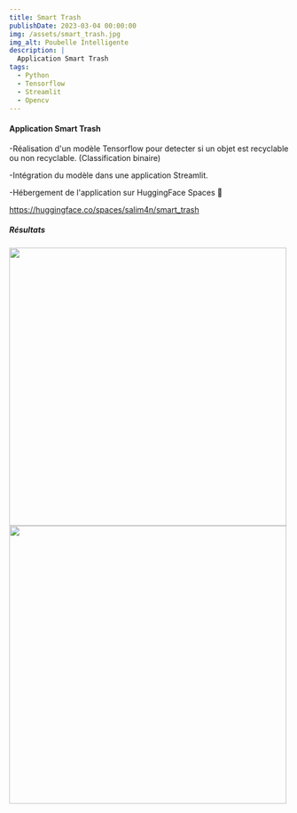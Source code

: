 ```yaml
---
title: Smart Trash
publishDate: 2023-03-04 00:00:00
img: /assets/smart_trash.jpg
img_alt: Poubelle Intelligente
description: |
  Application Smart Trash
tags:
  - Python
  - Tensorflow
  - Streamlit
  - Opencv
---
```



#### Application Smart Trash

-Réalisation d'un modèle Tensorflow pour detecter si un objet est recyclable ou non recyclable. (Classification binaire)

-Intégration du modèle dans une application Streamlit.

-Hébergement de l'application sur HuggingFace Spaces 🤗

<https://huggingface.co/spaces/salim4n/smart_trash>

##### Résultats

<img src="/assets/banana.png" alt="" width="500"/>
<img src="/assets/recyclabe.png" alt="" width="500"/>
